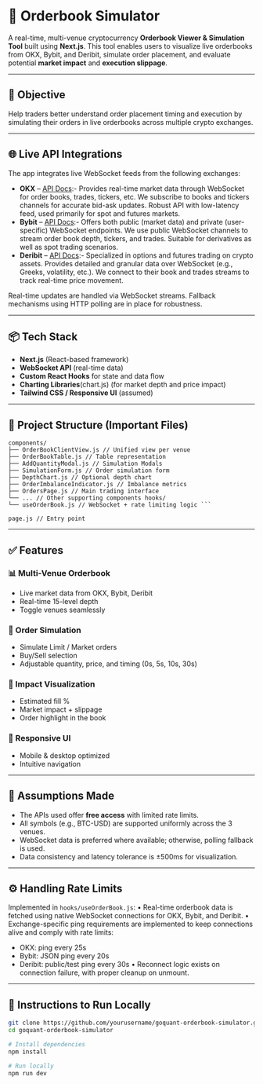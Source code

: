 # 🚀 Orderbook Simulator

A real-time, multi-venue cryptocurrency **Orderbook Viewer & Simulation Tool** built using **Next.js**. This tool enables users to visualize live orderbooks from OKX, Bybit, and Deribit, simulate order placement, and evaluate potential **market impact** and **execution slippage**.

---

## 🧠 Objective

Help traders better understand order placement timing and execution by simulating their orders in live orderbooks across multiple crypto exchanges.

---

## 🌐 Live API Integrations

The app integrates live WebSocket feeds from the following exchanges:

- **OKX** – [API Docs](https://www.okx.com/docs-v5/):-
   Provides real-time market data through WebSocket for order books, trades, tickers, etc.
   We subscribe to books and tickers channels for accurate bid-ask updates.
   Robust API with low-latency feed, used primarily for spot and futures markets.
- **Bybit** – [API Docs](https://bybit-exchange.github.io/docs/v5/intro):-
  Offers both public (market data) and private (user-specific) WebSocket endpoints.
  We use public WebSocket channels to stream order book depth, tickers, and trades.
  Suitable for derivatives as well as spot trading scenarios.
- **Deribit** – [API Docs](https://docs.deribit.com/):-
  Specialized in options and futures trading on crypto assets.
  Provides detailed and granular data over WebSocket (e.g., Greeks, volatility, etc.).
  We connect to their book and trades streams to track real-time price movement.

Real-time updates are handled via WebSocket streams. Fallback mechanisms using HTTP polling are in place for robustness.

---

## 📦 Tech Stack

- **Next.js** (React-based framework)
- **WebSocket API** (real-time data)
- **Custom React Hooks** for state and data flow
- **Charting Libraries**(chart.js) (for market depth and price impact)
- **Tailwind CSS / Responsive UI** (assumed)

---

## 📁 Project Structure (Important Files)

```
components/ 
├── OrderBookClientView.js // Unified view per venue 
├── OrderBookTable.js // Table representation
├── AddQuantityModal.js // Simulation Modals
├── SimulationForm.js // Order simulation form
├── DepthChart.js // Optional depth chart
├── OrderImbalanceIndicator.js // Imbalance metrics
├── OrdersPage.js // Main trading interface
└── ... // Other supporting components hooks/
└── useOrderBook.js // WebSocket + rate limiting logic ```

page.js // Entry point
```

---

## ✅ Features

### 📊 Multi-Venue Orderbook
- Live market data from OKX, Bybit, Deribit
- Real-time 15-level depth
- Toggle venues seamlessly

### 📝 Order Simulation
- Simulate Limit / Market orders
- Buy/Sell selection
- Adjustable quantity, price, and timing (0s, 5s, 10s, 30s)

### 📌 Impact Visualization
- Estimated fill %
- Market impact + slippage
- Order highlight in the book

### 📱 Responsive UI
- Mobile & desktop optimized
- Intuitive navigation

---

## 🧪 Assumptions Made

- The APIs used offer **free access** with limited rate limits.
- All symbols (e.g., BTC-USD) are supported uniformly across the 3 venues.
- WebSocket data is preferred where available; otherwise, polling fallback is used.
- Data consistency and latency tolerance is ±500ms for visualization.

---

## ⚙️ Handling Rate Limits

Implemented in `hooks/useOrderBook.js`:
• Real-time orderbook data is fetched using native WebSocket connections for OKX, Bybit, and Deribit.
• Exchange-specific ping requirements are implemented to keep connections alive and comply with rate limits:
  - OKX: ping every 25s
  - Bybit: JSON ping every 20s
  - Deribit: public/test ping every 30s
• Reconnect logic exists on connection failure, with proper cleanup on unmount.

---

## 📄 Instructions to Run Locally

```bash
git clone https://github.com/yourusername/goquant-orderbook-simulator.git
cd goquant-orderbook-simulator

# Install dependencies
npm install

# Run locally
npm run dev
